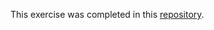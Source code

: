 This exercise was completed in this [repository](https://github.com/zain-ahmed0/css-exercises/tree/main/foundations/block-and-inline).